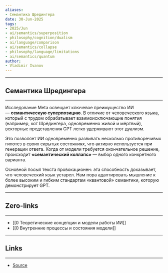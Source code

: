 ```yaml
---
aliases: 
- Семантика Шредингера 
date: 30-Jun-2025
tags:
- 2025/Jun
- ai/semantics/superposition
- philosophy/cognition/dualism
- ai/language/comparison
- ai/semantics/collapse
- philosophy/language/limitations
- ai/semantics/quantum
author:
- Vladimir Ivanov
---
```

-----
##  Семантика Шредингера 
-----
Исследование Meta освещает ключевое преимущество ИИ — **семантическую суперпозицию**. В отличие от человеческого языка, который с трудом обрабатывает взаимоисключающие понятия (например, кот Шрёдингера, одновременно живой и мёртвый), векторные представления GPT легко удерживают этот дуализм.

Это позволяет ИИ одновременно развивать несколько противоречивых гипотез в своих скрытых состояниях, что активно используется при генерации ответа. Когда от модели требуется окончательное решение, происходит **«семантический коллапс»** — выбор одного конкретного варианта.

Основной посыл текста провокационен: эта способность доказывает, что человеческий язык устарел. Нам пора адаптировать мышление к более высоким и гибким стандартам «квантовой» семантики, которую демонстрирует GPT.

---
## Zero-links
---
- [[0 Теоретические концепции и модели работы ИИ]]
- [[0 Внутренние процессы и состояния модели]]

---
## Links
---
- [Source](https://t.me/turboproject/1745)